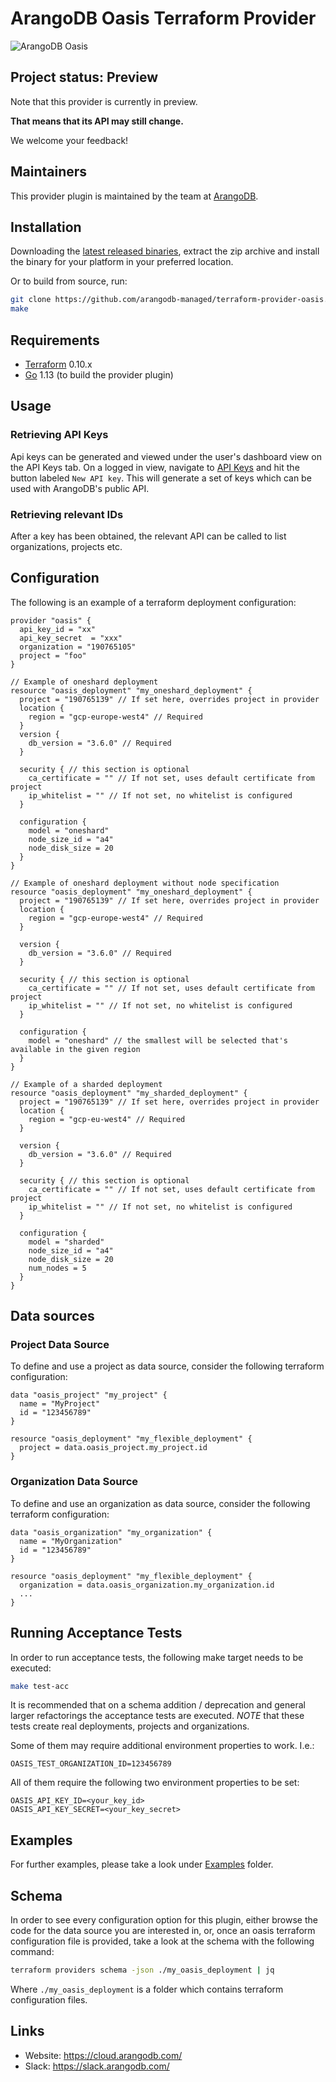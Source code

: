 # ArangoDB Oasis Terraform Provider

![ArangoDB Oasis](https://cloud.arangodb.com/assets/logos/arangodb-oasis-logo-whitebg-right.png)

## Project status: Preview

Note that this provider is currently in preview.

**That means that its API may still change.**

We welcome your feedback!

## Maintainers

This provider plugin is maintained by the team at [ArangoDB](https://www.arangodb.com/).

## Installation

Downloading the [latest released binaries](https://github.com/arangodb-managed/terraform-provider-oasis/releases),
extract the zip archive and install the binary for your platform in your preferred location.

Or to build from source, run:

```bash
git clone https://github.com/arangodb-managed/terraform-provider-oasis.git
make
```

## Requirements

- [Terraform](https://www.terraform.io/downloads.html) 0.10.x
- [Go](https://golang.org/doc/install) 1.13 (to build the provider plugin)

## Usage

### Retrieving API Keys

Api keys can be generated and viewed under the user's dashboard view on the API Keys tab.
On a logged in view, navigate to [API Keys](https://cloud.arangodb.com/dashboard/user/api-keys) and hit the button
labeled `New API key`. This will generate a set of keys which can be used with ArangoDB's public API.

### Retrieving relevant IDs

After a key has been obtained, the relevant API can be called to list organizations, projects etc.

## Configuration

The following is an example of a terraform deployment configuration:

```hcl
provider "oasis" {
  api_key_id = "xx"
  api_key_secret  = "xxx"
  organization = "190765105"
  project = "foo"
}

// Example of oneshard deployment
resource "oasis_deployment" "my_oneshard_deployment" {
  project = "190765139" // If set here, overrides project in provider
  location {
    region = "gcp-europe-west4" // Required
  }
  version {
    db_version = "3.6.0" // Required
  }

  security { // this section is optional
    ca_certificate = "" // If not set, uses default certificate from project
    ip_whitelist = "" // If not set, no whitelist is configured
  }

  configuration {
    model = "oneshard"
    node_size_id = "a4"
    node_disk_size = 20
  }
}

// Example of oneshard deployment without node specification
resource "oasis_deployment" "my_oneshard_deployment" {
  project = "190765139" // If set here, overrides project in provider
  location {
    region = "gcp-europe-west4" // Required
  }

  version {
    db_version = "3.6.0" // Required
  }

  security { // this section is optional
    ca_certificate = "" // If not set, uses default certificate from project
    ip_whitelist = "" // If not set, no whitelist is configured
  }

  configuration {
    model = "oneshard" // the smallest will be selected that's available in the given region
  }
}

// Example of a sharded deployment
resource "oasis_deployment" "my_sharded_deployment" {
  project = "190765139" // If set here, overrides project in provider
  location {
    region = "gcp-eu-west4" // Required
  }

  version {
    db_version = "3.6.0" // Required
  }

  security { // this section is optional
    ca_certificate = "" // If not set, uses default certificate from project
    ip_whitelist = "" // If not set, no whitelist is configured
  }

  configuration {
    model = "sharded"
    node_size_id = "a4"
    node_disk_size = 20
    num_nodes = 5
  }
}
```

## Data sources

### Project Data Source

To define and use a project as data source, consider the following terraform configuration:

```hcl
data "oasis_project" "my_project" {
  name = "MyProject"
  id = "123456789"
}

resource "oasis_deployment" "my_flexible_deployment" {
  project = data.oasis_project.my_project.id
}
```

### Organization Data Source

To define and use an organization as data source, consider the following terraform configuration:

```hcl
data "oasis_organization" "my_organization" {
  name = "MyOrganization"
  id = "123456789"
}

resource "oasis_deployment" "my_flexible_deployment" {
  organization = data.oasis_organization.my_organization.id
  ...
}
```

## Running Acceptance Tests

In order to run acceptance tests, the following make target needs to be executed:

```bash
make test-acc
```

It is recommended that on a schema addition / deprecation and general larger refactorings the acceptance tests are
executed. *NOTE* that these tests create real deployments, projects and organizations.

Some of them may require additional environment properties to work. I.e.:

```dotenv
OASIS_TEST_ORGANIZATION_ID=123456789
```

All of them require the following two environment properties to be set:

```dotenv
OASIS_API_KEY_ID=<your_key_id>
OASIS_API_KEY_SECRET=<your_key_secret>
```

## Examples

For further examples, please take a look under [Examples](./examples) folder.

## Schema

In order to see every configuration option for this plugin, either browse the code for the data source
you are interested in, or, once an oasis terraform configuration file is provided, take a look at the schema
with the following command:

```bash
terraform providers schema -json ./my_oasis_deployment | jq
```

Where `./my_oasis_deployment` is a folder which contains terraform configuration files.

## Links

- Website: https://cloud.arangodb.com/
- Slack: https://slack.arangodb.com/


